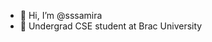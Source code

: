 - 👋 Hi, I’m @sssamira
- 🌱 Undergrad CSE student at Brac University 


<!---
sssamira/sssamira is a ✨ special ✨ repository because its `README.md` (this file) appears on your GitHub profile.
You can click the Preview link to take a look at your changes.
--->
